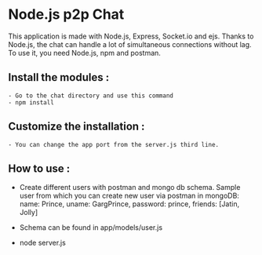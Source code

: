 Node.js p2p Chat
===

This application is made with Node.js, Express, Socket.io and ejs.
Thanks to Node.js, the chat can handle a lot of simultaneous connections without lag.
To use it, you need Node.js, npm and postman.

## Install the modules :

	- Go to the chat directory and use this command
	- npm install

## Customize the installation :

	- You can change the app port from the server.js third line.

## How to use :

  - Create different users with postman and mongo db schema. Sample user from which you can create new user via postman in mongoDB:
    name: Prince,
    uname: GargPrince,
    password: prince,
    friends: [Jatin, Jolly]
  
  - Schema can be found in app/models/user.js
	
  - node server.js
